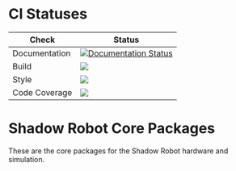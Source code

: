 # CI Statuses

Check | Status
---|---
Documentation|[![Documentation Status](https://readthedocs.org/projects/shadow-robot-core-packages/badge/?version=latest)](http://shadow-robot-core-packages.readthedocs.org)
Build|[<img src="https://codebuild.eu-west-2.amazonaws.com/badges?uuid=eyJlbmNyeXB0ZWREYXRhIjoiQW9NOG85T28zTzdKajhJOEcwS1ZWM01uMUlCV3pkNDllRWRETmYyTWVEck5NbWtuTUlOa3B3c09ld0JRbzN6RFNwYnE1eUtia0dvSUZ0NWFYWC8wdVZRPSIsIml2UGFyYW1ldGVyU3BlYyI6InRaMGRpYUxvSmpndGRWU1YiLCJtYXRlcmlhbFNldFNlcmlhbCI6MX0%3D&branch=melodic-devel"/>](https://eu-west-2.console.aws.amazon.com/codesuite/codebuild/projects/auto_sr_core_melodic-devel_install_check/)
Style|[<img src="https://codebuild.eu-west-2.amazonaws.com/badges?uuid=eyJlbmNyeXB0ZWREYXRhIjoiVGZoaWVZRSt4NHM5Zy9ERFl2MkZtR3lhdStkZnBNbTBJOFRnMEpMb1J1UkduR0JmUWx2VzdlT3hrbDlOR284d2orNGhGdDFmT2dRRGVhSFBCZ1BuaUFNPSIsIml2UGFyYW1ldGVyU3BlYyI6InFzY3Vod3UxYzBvekxNMEMiLCJtYXRlcmlhbFNldFNlcmlhbCI6MX0%3D&branch=melodic-devel"/>](https://eu-west-2.console.aws.amazon.com/codesuite/codebuild/projects/auto_sr_core_melodic-devel_style_check/)
Code Coverage|[<img src="https://codebuild.eu-west-2.amazonaws.com/badges?uuid=eyJlbmNyeXB0ZWREYXRhIjoiVmNqdCs0S3Qxa25xM3RLSk14N2FqWXRNUG1wNEp2NzFJbGZmL211R2J6dTJIelF1QmdJaURmWExsNVp0QmxVV2xQSy93YnRNTEdscmViOFVudDIvaG9JPSIsIml2UGFyYW1ldGVyU3BlYyI6IjQ3SjB1cXJ6eXJTWVNKK3MiLCJtYXRlcmlhbFNldFNlcmlhbCI6MX0%3D&branch=melodic-devel"/>](https://eu-west-2.console.aws.amazon.com/codesuite/codebuild/projects/auto_sr_core_melodic-devel_code_coverage/)

# Shadow Robot Core Packages
These are the core packages for the Shadow Robot hardware and simulation.
